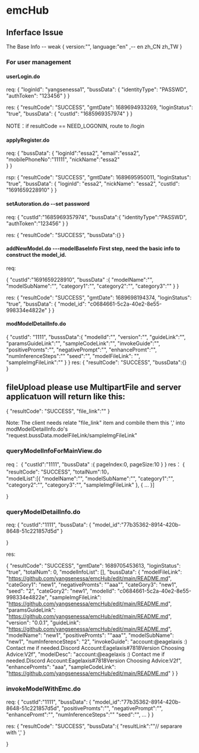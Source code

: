 # emcHub
## Inferface Issue
The Base Info -- weak
{
    version:"",
    language:"en" ,-- en zh_CN  zh_TW
}

### For user management
#### userLogin.do

req:
{
    "loginId": "yangsenessa1",
	  "bussData": {
		    "identityType": "PASSWD",
		    "authToken": "123456"
	}
}


res:
{
    "resultCode": "SUCCESS",
    "gmtDate": 1689694933269,
    "loginStatus": "true",
    "bussData": {
        "custId": "1685969357974"
    }
}

NOTE：if resultCode == NEED_LOGONIN, route to /login

#### applyRegister.do
req:
{
    "bussData": {
	"loginId":"essa2",
        "email":"essa2",
        "mobilePhoneNo":"11111",
        "nickName":"essa2"        
	}
}



rsp:
{
    "resultCode": "SUCCESS",
    "gmtDate": 1689695950011,
    "loginStatus": "true",
    "bussData": {
        "loginId": "essa2",
        "nickName": "essa2",
        "custId": "1691659228910"
    }
}


#### setAutoration.do --set password 

req:
{
    "custId":"1685969357974",
    "bussData":{
        "identityType":"PASSWD",
        "authToken":"123456"
    }
}


res:
{
    "resultCode": "SUCCESS",
    "bussData":{}
}

#### addNewModel.do   ---modelBaseInfo First step, need the basic info to construct the model_id.
req:

{
    "custId":"1691659228910",
    "bussData" :{
       "modelName":"",
       "modelSubName":"",
       "category1":"",
       "category2":"",
       "category3":""
    }
}

res:
{
    "resultCode": "SUCCESS",
    "gmtDate": 1689698194374,
    "loginStatus": "true",
    "bussData": {
        "model_id": "c0684661-5c2a-40e2-8e55-998334e4822e"
    }
}

#### modModelDetailInfo.do 
{
     "custId": "1111",
     "busssData":{
         "modelId":"",
         "version":"",
         "guideLink":"",
         "paramsGuideLink":"",
         "sampleCodeLink":"",
         "invokeGuide":"",
         "positivePromts":"",
         "negativePrompt":"",
         "enhancePromt":"",
         "numInferenceSteps":""
         "seed":"",
         "modelFileLink": "",
         "sampleImgFileLink":""
     }
}
res:
{
     "resultCode": "SUCCESS",
      "bussData":{}    
}
## fileUpload please use MultipartFile and server applicatuon will return like this:
{
     "resultCode": "SUCCESS",
     "file_link":""
}

Note:
The client needs relate "file_link" item and combile them this ',' into modModelDetailInfo.do's "request.bussData.modelFileLink/sampleImgFileLink"  

### queryModelInfoForMainView.do
req：
{
    "custId":"1111",
    "bussData" :{
        pageIndex:0,
        pageSize:10
    }
}
res：
{
    "resultCode": "SUCCESS",
     "totalNum":10，     
     "modelList":[{
              "modelName":"",
              "modelSubName":"",
              "category1":"",
              "category2":"",
              "category3":"",
              "sampleImgFileLink"
        },
        {
           ...
        }] 
           
}

### queryModelDetailInfo.do

req:
{
    "custId":"1111",
    "bussData": {
        "model_id":"77b35362-8914-420b-8648-51c221857d5d"
    }

}

res:

{
    "resultCode": "SUCCESS",
    "gmtDate": 1689705453613,
    "loginStatus": "true",
    "totalNum": 0,
    "modelInfoList": [],
    "bussData": {
        "modelFileLink": "https://github.com/yangsenessa/emcHub/edit/main/README.md",
        "cateGory1": "new1",
        "negativePromts": "\"aaa\"",
        "cateGory3": "new1",
        "seed": "2",
        "cateGory2": "new1",
        "modelId": "c0684661-5c2a-40e2-8e55-998334e4822e",
        "sampleImgFileLink": "https://github.com/yangsenessa/emcHub/edit/main/README.md",
        "paramsGuideLink": "https://github.com/yangsenessa/emcHub/edit/main/README.md",
        "version": "0.0.1",
        "guideLink": "https://github.com/yangsenessa/emcHub/edit/main/README.md",
        "modelName": "new1",
        "positivePromts": "\"aaa\"",
        "modelSubName": "new1",
        "numInferenceSteps": "2",
        "invokeGuide": "account:@eagelaxis :) Contact me if needed.Discord Account:Eagelaxis#7818Version Choosing Advice:V2f",
        "modelDesc": "account:@eagelaxis :) Contact me if needed.Discord Account:Eagelaxis#7818Version Choosing Advice:V2f",
        "enhancePromts": "aaa",
        "sampleCodeLink": "https://github.com/yangsenessa/emcHub/edit/main/README.md"
    }
}


### invokeModelWithEmc.do
req:
{
     "custId":"1111",
      "bussData": {
         "model_id":"77b35362-8914-420b-8648-51c221857d5d",
         "positivePromts":"",
         "negativePrompt":"",
         "enhancePromt":"",
         "numInferenceSteps":""
         "seed":"",
         ...
    }
}

res:
{
      "resultCode": "SUCCESS",
      "bussData":{
          "resultLink":""// separare with ','
      }

}












